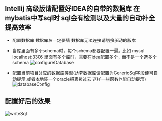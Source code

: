 ## Intellij 高级版请配置好IDEA的自带的数据库 在mybatis中写sql时 sql会有检测以及大量的自动补全 提高效率

- 配置数据库  数据库名一定要填  数据库无法连接请切换驱动的版本
- 当库里面有多个schema时，每个schema都要配置一遍。比如 mysql localhost:3306 里面有多个库时，需要在idea配置多个，而不是一个选多个schema 
![configureDatabase](https://coding.net/u/gejun123456/p/MyBatisCodeHelper-Pro/git/raw/master/screenshots/configureDatabase.png)

- 配置当前项目对应的数据库类型(达梦数据库请配置为GenericSql字段便可自动提示,或者本地装一个oracle把表拷过去 这样一些函数也能自动提示) 
![databaseConfig](https://coding.net/u/gejun123456/p/MyBatisCodeHelper-Pro/git/raw/master/screenshots/configDatabase.png)


## 配置好后的效果

![writeSql](https://coding.net/u/gejun123456/p/MyBatisCodeHelper-Pro/git/raw/master/screenshots/writeSql.gif)
